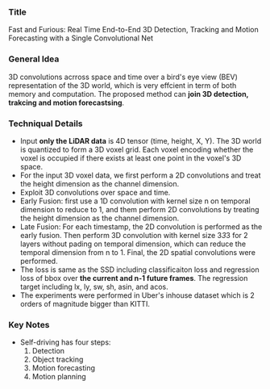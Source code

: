 ### Title
Fast and Furious: Real Time End-to-End 3D Detection, Tracking and Motion Forecasting with a Single Convolutional Net

### General Idea
3D convolutions acrross space and time over a bird's eye view (BEV) representation of the 3D world, which is very effcient in term of both memory and computation. The proposed method can **join 3D detection, trakcing and motion forecastsing**. 

### Techniqual Details
* Input **only the LiDAR data** is 4D tensor (time, height, X, Y). The 3D world is quantized to form a 3D voxel grid. Each voxel encoding whether the voxel is occupied if there exists at least one point in the voxel's 3D space. 
* For the input 3D voxel data, we first perform a 2D convolutions and treat the height dimension as the channel dimension.
* Exploit 3D convolutions over space and time.
* Early Fusion: first use a 1D convolution with kernel size n on temporal dimension to reduce to 1, and them perform 2D convolutions by treating the height dimension as the channel dimension.
* Late Fusion: For each timestamp, the 2D convolution is performed as the early fusion. Then perform 3D convolution with kernel size 3*3*3 for 2 layers without pading on temporal dimension, which can reduce the temporal dimension from n to 1. Final, the 2D spatial convolutions were performed. 
* The loss is same as the SSD including classificaiton loss and regression loss of bbox over **the current and n-1 future frames**. The regression target including lx, ly, sw, sh, asin, and acos. 
* The experiments were performed in Uber's inhouse dataset which is 2 orders of magnitude bigger than KITTI. 


### Key Notes
* Self-driving has four steps:
  1. Detection
  2. Object tracking
  3. Motion forecasting
  4. Motion planning
  

